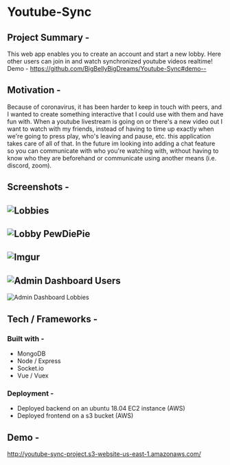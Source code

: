# Youtube-Sync

## Project Summary - 
This web app enables you to create an account and start a new lobby. Here other users can join in and watch synchronized youtube videos realtime! Demo - https://github.com/BigBellyBigDreams/Youtube-Sync#demo--

## Motivation -
Because of coronavirus, it has been harder to keep in touch with peers, and I wanted to create something interactive that I could use with them and have fun with. When a youtube livestream is going on or there's a new video out I want to watch with my friends, instead of having to time up exactly when we're going to press play, who's leaving and pause, etc. this application takes care of all of that. In the future im looking into adding a chat feature so you can communicate with who you're watching with, without having to know who they are beforehand or communicate using another means (i.e. discord, zoom). 

## Screenshots - 
![Lobbies](https://i.imgur.com/j38OOY0.png)
------
![Lobby PewDiePie](https://i.imgur.com/MkCbyb6.png)
------
![Imgur](https://i.imgur.com/1yGpnYb.png)
------
![Admin Dashboard Users](https://i.imgur.com/Xr7brXk.png)
------
![Admin Dashboard Lobbies](https://i.imgur.com/aLds8Ii.png)

## Tech / Frameworks - 

### Built with - 
- MongoDB
- Node / Express
- Socket.io
- Vue / Vuex

### Deployment - 

- Deployed backend on an ubuntu 18.04 EC2 instance (AWS)
- Deployed frontend on a s3 bucket (AWS)

## Demo -

http://youtube-sync-project.s3-website-us-east-1.amazonaws.com/
